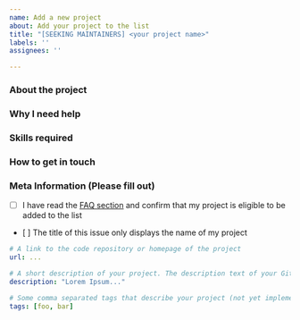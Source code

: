 ```yaml
---
name: Add a new project
about: Add your project to the list
title: "[SEEKING MAINTAINERS] <your project name>"
labels: ''
assignees: ''

---
```


### About the project

<!-- A description about your project. What does it do? Why did you build it? -->

### Why I need help

<!-- Why are you looking for new maintainers? Are you stressed out? Do you want to hand the project off entirely? -->

### Skills required

<!-- What skills do potential maintainers need to help you out? -->

### How to get in touch

<!-- How do you want potential maintainers to reach out? This might be your e-mail address, a chat room or a comment on this issue -->

### Meta Information (Please fill out)

- [ ] I have read the [FAQ section](https://seeking-maintainers.net/faq) and confirm that my project is eligible to be added to the list
- [ ] The title of this issue only displays the name of my project

```yaml
# A link to the code repository or homepage of the project
url: ...

# A short description of your project. The description text of your GitHub repo might fit here nicely
description: "Lorem Ipsum..."

# Some comma separated tags that describe your project (not yet implemented, but coming soon!)
tags: [foo, bar]
```
